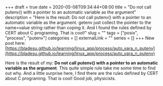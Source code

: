 +++ 
draft = true
date = 2020-05-08T09:34:44+08:00
title = "Do not call putenv() with a pointer to an automatic variable as the argument"
description = "Here is the result: Do not call putenv() with a pointer to an automatic variable as the argument. getenv just collect the pointer to the name=value string rather than coping it. And I found the rules defined by CERT about C programing. That is cool!"
slug = "" 
tags = ["posix", "process", "putenv"]
categories = []
externalLink = ""
series = []
+++
New post here:[https://bladesu.github.io/learning/linux_app/process/auto_vara_n_putenv](https://bladesu.github.io/learning/linux_app/process/auto_vara_n_putenv)

Here is the result of my: __Do not call putenv() with a pointer to an automatic variable as the argument__. 
This quite simple rule take me some time to find out why. And a little surprise here, I find there are the rules defined by CERT about C programing. That is cool! Good job, physicists.